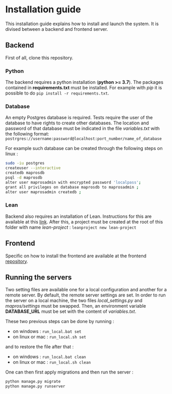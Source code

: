# Installation guide
This installation guide explains how to install and launch the system.
It is divised between a backend and frontend server.

## Backend
First of all, clone this repository.
### Python
The backend requires a python installation (**python >= 3.7**).
The packages contained in **requirements.txt** must be installed.
For example with *pip* it is possible to do `pip install -r requirements.txt`.
### Database
An empty Postgres database is required. Tests require the user of the database to have rights to create other databases.
The location and password of that database must be indicated in the file *variables.txt* with the following format:
`postrgres://username:password@localhost:port_number/name_of_database`

For example such database can be created through the following steps on linux :
```bash
sudo -iu postgres
createuser --interactive
createdb maprosdb
psql -d maprosdb
alter user maprosadmin with encrypted password 'localpass';
grant all privileges on database maprosdb to maprosadmin ;
alter user maprosadmin createdb ;
```
### Lean
Backend also requires an installation of Lean.
Instructions for this are available at this [link](https://leanprover-community.github.io/get_started.html).
After this, a project must be created at the root of this folder with name *lean-project* :
`leanproject new lean-project`

## Frontend
Specific on how to install the frontend are available at the frontend [repository](https://github.com/azarzadavila/mapros-frontend/installation.md).

## Running the servers
Two setting files are available one for a local configuration and another for a remote server.
By default, the remote server settings are set. 
In order to run the server on a local machine, the two files *local_settings.py* and *mapros/settings* must be swapped.
Then, an environment variable **DATABASE_URL** must be set with the content of *variables.txt*.

These two previous steps can be done by running :
* on windows : `run_local.bat set`
* on linux or mac : `run_local.sh set`

and to restore the file after that :
* on windows : `run_local.bat clean`
* on linux or mac : `run_local.sh clean`

One can then first apply migrations and then run the server :
```bash
python manage.py migrate
python manage.py runserver
```